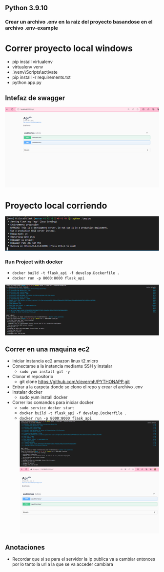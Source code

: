 ## Python 3.9.10

### Crear un archivo .env en la raiz del proyecto basandose en el archivo .env-example

# Correr proyecto local windows

- pip install virtualenv 
- virtualenv venv
- .\venv\Scripts\activate
- pip install -r requirements.txt
- python app.py

## Intefaz de swagger

![](images/image_swagger.png)

# Proyecto local corriendo


![](images/proyecto_local_corriendo.png)


### Run Project with docker

- ` docker build -t flask_api -f develop.Dockerfile . `
- ` docker run -p 8000:8000 flask_api `


![](images/run_docker.png)


## Correr en una maquina ec2

- Iniciar instancia ec2 amazon linux t2.micro 
- Conectarse a la instancia mediante SSH y instalar
    - ` sudo yum install git -y `
- Clonar el repositorio
    - git clone https://github.com/clevermh/PYTHONAPP.git
- Entrar a la carpeta donde se clono el repo y crear el archivo .env 
- Instalar docker
    - sudo yum install docker
- Correr los comandos para iniciar docker
    - ` sudo service docker start `
    - ` docker build -t flask_api -f develop.Dockerfile . `
    - ` docker run -p 8000:8000 flask_api `
![](images/run_docker.png)
![](images/run_aws.png)
## Anotaciones 
- Recordar que si se para el servidor la ip publica va a cambiar entonces por lo tanto la url a la que se va acceder cambiara
